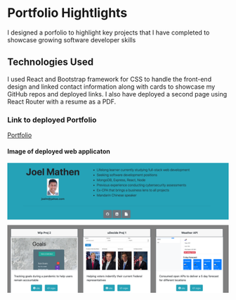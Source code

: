 # Portfolio Hightlights
I designed a porfolio to highlight key projects that I have completed to showcase growing software developer skills

## Technologies Used
I used React and Bootstrap framework for CSS to handle the front-end design and linked contact information along with cards to showcase my GitHub repos and deployed links. I also have deployed a second page using React Router with a resume as a PDF. 

### Link to deployed Portfolio
[Portfolio](https://github.com/crackedsnowboard/react-portfolio)


#### Image of deployed web applicaton
<img src="./my-app/public/appPic.png">
